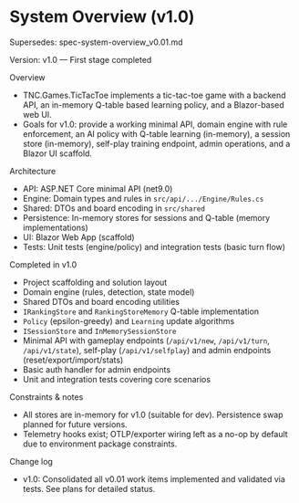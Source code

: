 # System Overview (v1.0)

Supersedes: spec-system-overview_v0.01.md

Version: v1.0 — First stage completed

Overview
- TNC.Games.TicTacToe implements a tic-tac-toe game with a backend API, an in-memory Q-table based learning policy, and a Blazor-based web UI.
- Goals for v1.0: provide a working minimal API, domain engine with rule enforcement, an AI policy with Q-table learning (in-memory), a session store (in-memory), self-play training endpoint, admin operations, and a Blazor UI scaffold.

Architecture
- API: ASP.NET Core minimal API (net9.0)
- Engine: Domain types and rules in `src/api/.../Engine/Rules.cs`
- Shared: DTOs and board encoding in `src/shared`
- Persistence: In-memory stores for sessions and Q-table (memory implementations)
- UI: Blazor Web App (scaffold)
- Tests: Unit tests (engine/policy) and integration tests (basic turn flow)

Completed in v1.0
- Project scaffolding and solution layout
- Domain engine (rules, detection, state model)
- Shared DTOs and board encoding utilities
- `IRankingStore` and `RankingStoreMemory` Q-table implementation
- `Policy` (epsilon-greedy) and `Learning` update algorithms
- `ISessionStore` and `InMemorySessionStore`
- Minimal API with gameplay endpoints (`/api/v1/new`, `/api/v1/turn`, `/api/v1/state`), self-play (`/api/v1/selfplay`) and admin endpoints (reset/export/import/stats)
- Basic auth handler for admin endpoints
- Unit and integration tests covering core scenarios

Constraints & notes
- All stores are in-memory for v1.0 (suitable for dev). Persistence swap planned for future versions.
- Telemetry hooks exist; OTLP/exporter wiring left as a no-op by default due to environment package constraints.

Change log
- v1.0: Consolidated all v0.01 work items implemented and validated via tests. See plans for detailed status.
